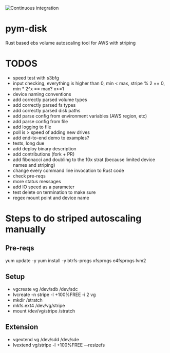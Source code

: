 ![Continuous integration](https://github.com/007vasy/pym-disk/workflows/Continuous%20integration/badge.svg?branch=dev)

# pym-disk

Rust based ebs volume autoscaling tool for AWS with striping

# TODOS

- speed test with s3bfg
- input checking, everything is higher than 0, min < max, stripe % 2 == 0, min \* 2^x == max? x>=1
- device naming conventions
- add correctly parsed volume types
- add correctly parsed fs types
- add correctly parsed disk paths
- add parse config from environment variables (AWS region, etc)
- add parse config from file
- add logging to file
- poll is > speed of adding new drives
- add end-to-end demo to examples?
- tests, long due
- add deploy binary description
- add contributions (fork + PR)
- add fibonacci and doubling to the 10x strat (because limited device names and striping)
- change every command line invocation to Rust code
- check pre-reqs
- more status messages
- add IO speed as a parameter
- test delete on termination to make sure
- regex mount point and device name

# Steps to do striped autoscaling manually

## Pre-reqs

yum update -y
yum install -y btrfs-progs xfsprogs e4fsprogs lvm2

## Setup

- vgcreate vg /dev/sdb /dev/sdc
- lvcreate -n stripe -l +100%FREE -i 2 vg
- mkdir /stratch
- mkfs.ext4 /dev/vg/stripe
- mount /dev/vg/stripe /stratch

## Extension

- vgextend vg /dev/sdd /dev/sde
- lvextend vg/stripe -l +100%FREE --resizefs
